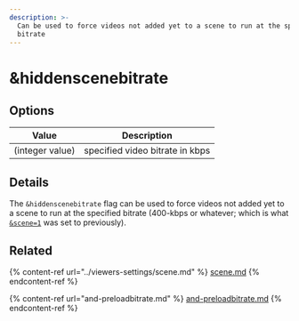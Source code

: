 ```yaml
---
description: >-
  Can be used to force videos not added yet to a scene to run at the specified
  bitrate
---
```


# \&hiddenscenebitrate

## Options

| Value           | Description                     |
| --------------- | ------------------------------- |
| (integer value) | specified video bitrate in kbps |

## Details

The `&hiddenscenebitrate` flag can be used to force videos not added yet to a scene to run at the specified bitrate (400-kbps or whatever; which is what [`&scene=1`](../viewers-settings/scene.md) was set to previously).

## Related

{% content-ref url="../viewers-settings/scene.md" %}
[scene.md](../viewers-settings/scene.md)
{% endcontent-ref %}

{% content-ref url="and-preloadbitrate.md" %}
[and-preloadbitrate.md](and-preloadbitrate.md)
{% endcontent-ref %}
